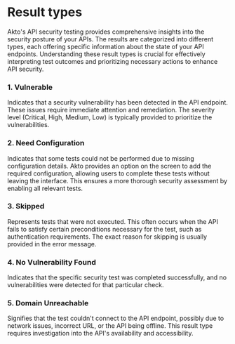 # Result types

Akto's API security testing provides comprehensive insights into the security posture of your APIs. The results are categorized into different types, each offering specific information about the state of your API endpoints. Understanding these result types is crucial for effectively interpreting test outcomes and prioritizing necessary actions to enhance API security.

### 1. Vulnerable

Indicates that a security vulnerability has been detected in the API endpoint. These issues require immediate attention and remediation. The severity level (Critical, High, Medium, Low) is typically provided to prioritize the vulnerabilities.

### 2. Need Configuration

Indicates that some tests could not be performed due to missing configuration details. Akto provides an option on the screen to add the required configuration, allowing users to complete these tests without leaving the interface. This ensures a more thorough security assessment by enabling all relevant tests.

### 3. Skipped

Represents tests that were not executed. This often occurs when the API fails to satisfy certain preconditions necessary for the test, such as authentication requirements. The exact reason for skipping is usually provided in the error message.

### 4. No Vulnerability Found

Indicates that the specific security test was completed successfully, and no vulnerabilities were detected for that particular check.

### 5. Domain Unreachable

Signifies that the test couldn't connect to the API endpoint, possibly due to network issues, incorrect URL, or the API being offline. This result type requires investigation into the API's availability and accessibility.
